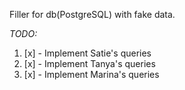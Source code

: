 Filler for db(PostgreSQL) with fake data.


_TODO:_
1. [x] - Implement Satie's queries
2. [x] - Implement Tanya's queries
3. [x] - Implement Marina's queries

